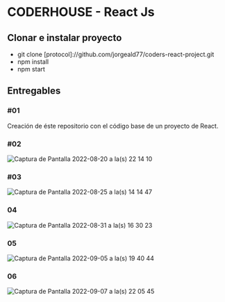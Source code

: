 # CODERHOUSE - React Js


## Clonar e instalar proyecto
- git clone [protocol]://github.com/jorgeald77/coders-react-project.git
- npm install
- npm start

## Entregables

### #01
Creación de éste repositorio con el código base de un proyecto de React.

### #02
![Captura de Pantalla 2022-08-20 a la(s) 22 14 10](https://user-images.githubusercontent.com/14790269/185773901-85cedb7d-1284-4955-8f54-e46203857dc8.png)

### #03
![Captura de Pantalla 2022-08-25 a la(s) 14 14 47](https://user-images.githubusercontent.com/14790269/186750454-1a6c86d6-d7a0-41a2-98bc-5e9339bca563.png)

### 04
![Captura de Pantalla 2022-08-31 a la(s) 16 30 23](https://user-images.githubusercontent.com/14790269/187788995-55b1840d-e237-4b98-8440-b10d72d82af9.png)

### 05
![Captura de Pantalla 2022-09-05 a la(s) 19 40 44](https://user-images.githubusercontent.com/14790269/188524474-2fd37306-c70b-45ab-88c9-542367086241.png)

### 06
![Captura de Pantalla 2022-09-07 a la(s) 22 05 45](https://user-images.githubusercontent.com/14790269/189025163-47d2a42f-af06-4fb6-964a-ac487838f596.png)
